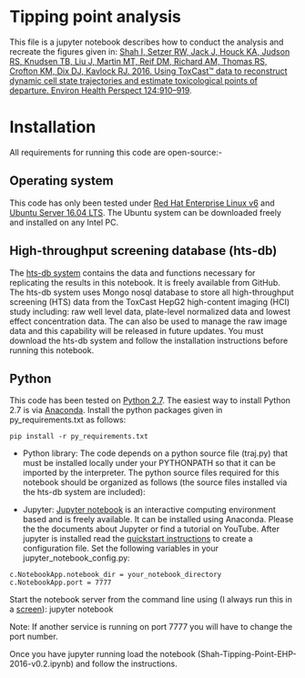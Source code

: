 # Tipping point  analysis

This file is a jupyter notebook describes how to conduct the analysis and recreate the figures given in: [Shah I, Setzer RW, Jack J, Houck KA, Judson RS, Knudsen TB, Liu J, Martin MT, Reif DM, Richard AM, Thomas RS, Crofton KM, Dix DJ, Kavlock RJ. 2016. Using ToxCast™ data to reconstruct dynamic cell state trajectories and estimate toxicological points of departure. Environ Health Perspect 124:910–919](http://dx.doi.org/10.1289/ehp.1409029). 

# Installation
All requirements for running this code are open-source:-

## Operating system
This code has only been tested under [Red Hat Enterprise Linux v6](https://www.redhat.com/en/technologies/linux-platforms/enterprise-linux) and [Ubuntu Server 16.04 LTS](http://www.ubuntu.com). The Ubuntu system can be downloaded freely and installed on any Intel PC. 

## High-throughput screening database (hts-db)
The [hts-db system](https://github.com/i-shah/hts-db) contains the data and functions necessary for replicating the results in this notebook. It is freely available from GitHub. The hts-db system uses Mongo nosql database to store all high-throughput screening (HTS) data from the ToxCast HepG2 high-content imaging (HCI) study including: raw well level data, plate-level normalized data and lowest effect concentration data. The can also be used to manage the raw image data and this capability will be released in future updates. You must download the hts-db system and follow the installation instructions before running this notebook.


## Python 
This code has been tested on [Python 2.7](http://python.org). The easiest way to install Python 2.7 is via [Anaconda](https://www.continuum.io/downloads). Install the python packages given in py_requirements.txt as follows:

```
pip install -r py_requirements.txt
```

* Python library: The code depends on a python source file (traj.py) that must be installed locally under your PYTHONPATH so that it can be imported by the interpreter. The python source files required for this notebook should be organized as follows (the source files installed via the hts-db system are included): 

* Jupyter: [Jupyter notebook](http://jupyter.org/) is an interactive computing environment based and is freely available. It can be installed using Anaconda. Please the the documents about Jupyter or find a tutorial on YouTube. 
After jupyter is installed read the [quickstart instructions](https://jupyter-notebook-beginner-guide.readthedocs.io/en/latest/) to create a configuration file. Set the following variables in your jupyter_notebook_config.py:
```
c.NotebookApp.notebook_dir = your_notebook_directory
c.NotebookApp.port = 7777
```
Start the notebook server from the command line using (I always run this in a [screen](https://www.gnu.org/software/screen/manual/screen.html)): 
jupyter notebook

Note: If another service is running on port 7777 you will have to change the port number. 

Once you have jupyter running load the notebook (Shah-Tipping-Point-EHP-2016-v0.2.ipynb) and follow the instructions.





